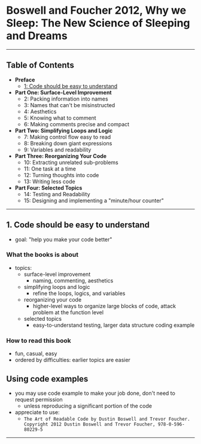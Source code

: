 # Boswell and Foucher 2012, Why we Sleep: The New Science of Sleeping and Dreams

---

## Table of Contents

* **Preface**
  * [1: Code should be easy to understand](#1-code-should-be-easy-to-understand)
* **Part One: Surface-Level Improvement**
  * 2: Packing information into names
  * 3: Names that can't be misinstructed
  * 4: Aesthetics
  * 5: Knowing what to comment
  * 6: Making comments precise and compact
* **Part Two: Simplifying Loops and Logic**
  * 7: Making control flow easy to read
  * 8: Breaking down giant expressions
  * 9: Variables and readability
* **Part Three: Reorganizing Your Code**
  * 10: Extracting unrelated sub-problems
  * 11: One task at a time
  * 12: Turning thoughts into code
  * 13: Writing less code
* **Part Four: Selected Topics**
  * 14: Testing and Readability
  * 15: Designing and implementing a "minute/hour counter"

---

## 1. Code should be easy to understand

* goal: "help you make your code better"

### What the books is about

* topics:
  * surface-level improvement
    * naming, commenting, aesthetics
  * simplifying loops and logic
    * refine the loops, logics, and variables
  * reorganizing your code
    * higher-level ways to organize large blocks of code, attack problem at the function level
  * selected topics
    * easy-to-understand testing, larger data structure coding example

### How to read this book

* fun, casual, easy
* ordered by difficulties: earlier topics are easier

## Using code examples

* you may use code example to make your job done, don't need to request permission
  * unless reproducing a significant portion of the code
* appreciate to use:
  * `The Art of Readable Code by Dustin Boswell and Trevor Foucher. Copyright 2012 Dustin Boswell and Trevor Foucher, 978-0-596-80229-5`

---
